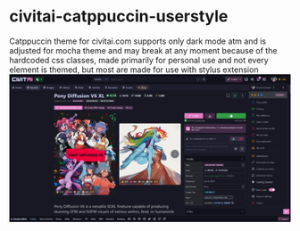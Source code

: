 # civitai-catppuccin-userstyle
Catppuccin theme for civitai.com supports only dark mode atm and is adjusted for mocha theme and may break at any moment because of the hardcoded css classes, made primarily for personal use and not every element is themed, but most are
made for use with stylus extension
![Mocha Mauve Preview Image](./preview_image_1.jpg)
